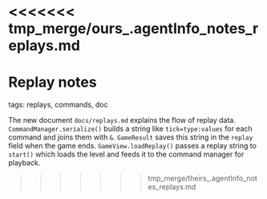 <<<<<<< tmp_merge/ours_.agentInfo_notes_replays.md
=======
# Replay notes

tags: replays, commands, doc

The new document `docs/replays.md` explains the flow of replay data.
`CommandManager.serialize()` builds a string like `tick=type:values` for
each command and joins them with `&`. `GameResult` saves this string in
the `replay` field when the game ends. `GameView.loadReplay()` passes a
replay string to `start()` which loads the level and feeds it to the
command manager for playback.
>>>>>>> tmp_merge/theirs_.agentInfo_notes_replays.md
